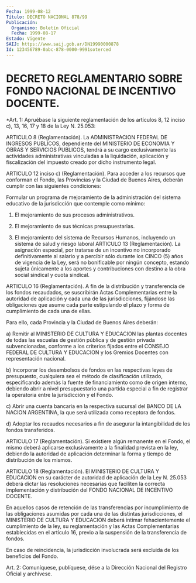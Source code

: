 ```yaml
---
Fecha: 1999-08-12
Título: DECRETO NACIONAL 878/99
Publicación:
  Organismo: Boletín Oficial
  Fecha: 1999-08-17
Estado: Vigente
SAIJ: https://www.saij.gob.ar/DN19990000878
Id: 123456789-0abc-878-0000-9991soterced
---
```

# DECRETO REGLAMENTARIO SOBRE FONDO NACIONAL DE INCENTIVO DOCENTE.

<a id="1"></a>
*Art. 1: Apruébase la siguiente reglamentación de los artículos 8, 12 inciso c), 13, 16, 17 y 18 de la Ley N. 25.053:

ARTICULO  8  (Reglamentación).    La  ADMINISTRACION  FEDERAL  DE INGRESOS PUBLICOS, dependiente del MINISTERIO DE ECONOMIA Y OBRAS Y SERVICIOS PUBLICOS, tendrá a su cargo exclusivamente las actividades administrativas vinculadas a la liquidación, aplicación y fiscalización  del  impuesto  creado  por dicho instrumento legal.

ARTICULO 12 inciso c) (Reglamentación). Para acceder a los recursos que conforman el Fondo, las Provincias y la Ciudad de Buenos Aires, deberán cumplir con las siguientes condiciones:

Formular  un  programa  de  mejoramiento de la  administración  del sistema educativo de la jurisdicción que contemple como mínimo:

1. El mejoramiento de sus procesos administrativos.

2. El mejoramiento de sus técnicas presupuestarias.

3. El mejoramiento del sistema de Recursos Humanos, incluyendo un sistema de salud y riesgo laboral ARTICULO 13 (Reglamentación). La asignación especial, por tratarse de un incentivo no incorporado definitivamente al salario y a percibir sólo durante los CINCO (5) años de vigencia de la Ley, será no bonificable por ningún concepto, estando sujeta únicamente a los aportes y contribuciones con destino a la obra social sindical y  cuota sindical.

ARTICULO 16 (Reglamentación). A fin de la distribución y transferencia de los fondos recaudados, se suscribirán Actas Complementarias entre la autoridad de aplicación y cada una de las jurisdicciones, fijándose las obligaciones que asume cada parte estipulando el plazo y forma de cumplimiento de cada una de ellas.

Para ello, cada Provincia y la Ciudad de Buenos Aires deberán:

a) Remitir al MINISTERIO DE CULTURA Y EDUCACION las plantas docentes de todas las escuelas de gestión pública y de gestión privada subvencionadas, conforme a los criterios fijados entre el CONSEJO FEDERAL DE CULTURA Y EDUCACION y los Gremios Docentes con representación nacional.

b) Incorporar los desembolsos de fondos en las respectivas leyes de presupuesto,  cualquiera  sea el método de clasificación utilizado, especificando además la fuente  de  financiamiento  como  de origen interno, debiendo abrir a nivel presupuestario una partida especial a  fin de registrar la operatoria entre la jurisdicción y el  Fondo.

c) Abrir una cuenta bancaria en la respectiva sucursal del BANCO DE LA NACION ARGENTINA, la que será utilizada como receptora de fondos.

d) Adoptar los recaudos necesarios a fin de asegurar la intangibilidad de los fondos transferidos.

ARTICULO 17 (Reglamentación). Si existiere algún remanente en el Fondo, el mismo deberá aplicarse  exclusivamente  a  la  finalidad prevista  en la ley, debiendo la autoridad de aplicación determinar la forma y tiempo de distribución de los mismos.

ARTICULO 18 (Reglamentación). El MINISTERIO DE CULTURA Y EDUCACION en su carácter de autoridad de aplicación de la Ley N. 25.053 deberá dictar las resoluciones necesarias que faciliten la correcta implementación y distribución del FONDO NACIONAL DE INCENTIVO DOCENTE.

En aquellos casos de retención de las transferencias por incumplimiento de las obligaciones asumidas por cada una de las distintas jurisdicciones, el MINISTERIO DE CULTURA Y EDUCACION deberá intimar fehacientemente el cumplimiento de la ley, su reglamentación y las Actas Complementarias establecidas en el artículo 16, previo a la suspensión de la transferencia de fondos.

En caso de reincidencia, la jurisdicción involucrada será excluida de los beneficios del Fondo.

<a id="2"></a>
Art. 2: Comuníquese,  publíquese, dése a la Dirección Nacional del Registro Oficial y archívese.